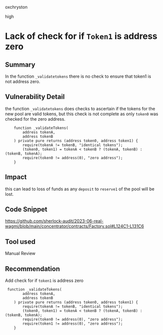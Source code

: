 oxchryston

high

# Lack of check for if `Token1` is address zero

## Summary
In the function `_validatetokens` there is no check to ensure that token1 is not address zero.
## Vulnerability Detail
the function `_validatetokens` does checks to ascertain if the tokens for the new pool are valid tokens, but this check is not complete as only `token0` was checked for the zero address. 
```solidity
    function _validateTokens(
        address tokenA,
        address tokenB
    ) private pure returns (address token0, address token1) {
        require(tokenA != tokenB, "identical tokens");
        (token0, token1) = tokenA < tokenB ? (tokenA, tokenB) : (tokenB, tokenA);
        require(token0 != address(0), "zero address");
    }
```
## Impact
this can lead to loss of funds as any `deposit` to `reserve1` of the pool will be lost.
## Code Snippet
https://github.com/sherlock-audit/2023-06-real-wagmi/blob/main/concentrator/contracts/Factory.sol#L124C1-L131C6
## Tool used

Manual Review

## Recommendation
Add check for if `token1` is address zero
```solidity
 function _validateTokens(
        address tokenA,
        address tokenB
    ) private pure returns (address token0, address token1) {
        require(tokenA != tokenB, "identical tokens");
        (token0, token1) = tokenA < tokenB ? (tokenA, tokenB) : (tokenB, tokenA);
        require(token0 != address(0), "zero address");
        require(token1 != address(0), "zero address");
    }
```